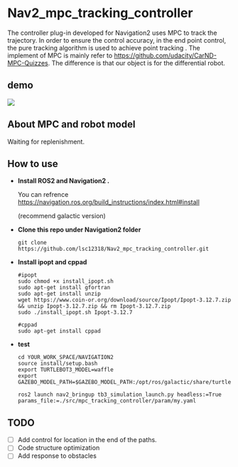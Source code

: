 # Nav2_mpc_tracking_controller

The controller plug-in developed for Navigation2 uses MPC to track the trajectory. In order to ensure the control accuracy, in the end point control, the pure tracking algorithm is used to achieve point tracking . The implement of MPC is mainly refer to https://github.com/udacity/CarND-MPC-Quizzes. The difference is that our object is for the differential robot.

## demo

![](https://github.com/lsc12318/Nav2_mpc_tracking_controller/blob/main/pics/demo.gif)



## About  MPC and robot model

Waiting for replenishment.

## How to use

- **Install ROS2 and Navigation2 .** 

  You can refrence https://navigation.ros.org/build_instructions/index.html#install

  (recommend galactic version)

  

- **Clone this repo under Navigation2 folder**

  ```
  git clone https://github.com/lsc12318/Nav2_mpc_tracking_controller.git
  ```

- **Install ipopt and cppad**

  ```
  #ipopt
  sudo chmod +x install_ipopt.sh
  sudo apt-get install gfortran
  sudo apt-get install unzip
  wget https://www.coin-or.org/download/source/Ipopt/Ipopt-3.12.7.zip && unzip Ipopt-3.12.7.zip && rm Ipopt-3.12.7.zip
  sudo ./install_ipopt.sh Ipopt-3.12.7
  
  #cppad
  sudo apt-get install cppad
  ```

- **test**

  ```
  cd YOUR_WORK_SPACE/NAVIGATION2
  source install/setup.bash
  export TURTLEBOT3_MODEL=waffle
  export GAZEBO_MODEL_PATH=$GAZEBO_MODEL_PATH:/opt/ros/galactic/share/turtlebot3_gazebo/models
  
  ros2 launch nav2_bringup tb3_simulation_launch.py headless:=True params_file:=./src/mpc_tracking_controller/param/my.yaml
  ```



## TODO

- [ ] Add control for location in the end of the paths.
- [ ] Code structure optimization
- [ ] Add response to obstacles

